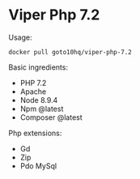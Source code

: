 # Viper Php 7.2

Usage:

```docker pull goto10hq/viper-php-7.2```

Basic ingredients:

- PHP 7.2
- Apache
- Node 8.9.4
- Npm @latest
- Composer @latest

Php extensions:

- Gd
- Zip
- Pdo MySql
